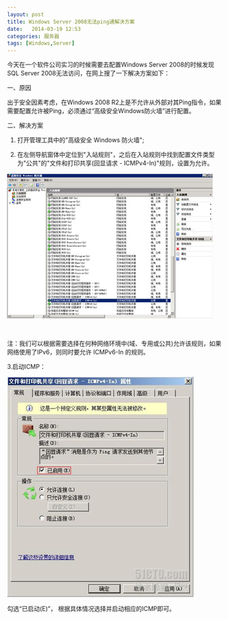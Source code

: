 ```yaml
---
layout: post
title: Windows Server 2008无法ping通解决方案
date:   2014-03-19 12:53
categories: 服务器
tags: [Windows,Server]
---
```



今天在一个软件公司实习的时候需要去配置Windows Server 2008的时候发现SQL Server 2008无法访问，在网上搜了一下解决方案如下：

一、原因

出于安全因素考虑，在Windows 2008 R2上是不允许从外部对其Ping指令，如果需要配置允许被Ping，必须通过“高级安全Windows防火墙”进行配置。

二、解决方案

1. 打开管理工具中的"高级安全 Windows 防火墙";

2. 在左侧导航窗体中定位到"入站规则"，之后在入站规则中找到配置文件类型为"公共"的"文件和打印共享(回显请求 - ICMPv4-In)"规则，设置为允许。

<a href="/assets/img/201403/windows-server.jpg"><img class="alignnone size-full wp-image-710" src="/assets/img/201403/windows-server.jpg" alt="windows server" width="480" height="339" /></a>

&nbsp;

注：我们可以根据需要选择在何种网络环境中(域、专用或公共)允许该规则，如果网络使用了IPv6，则同时要允许 ICMPv6-In 的规则。

3.启动ICMP：

<a href="/assets/img/201403/icmp.jpg"><img class="alignnone size-full wp-image-711" src="/assets/img/201403/icmp.jpg" alt="icmp" width="435" height="514" /></a>

勾选“已启动(E)”， 根据具体情况选择并启动相应的ICMP即可。

&nbsp;